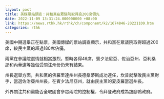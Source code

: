 ```yaml
---
layout: post
title: 美媒票站調查：共和黨在眾議院取得逾200席領先
date: 2022-11-09 13:31:24.000000000 +08:00
link: https://news.rthk.hk/rthk/ch/component/k2/1674846-20221109.htm
categories: rthk
---
```


美國中期選舉正在點票，美國傳媒的票站調查顯示，共和黨在眾議院取得超過200席，較民主黨的超過180席佔優。

兩黨在參議院選情就相當激烈，暫時各得46席，賓夕法尼亞、佐治亞州、亞利桑那和內華達等幾個受關注州份仍未有結果。

州長選舉方面，共和黨的佛羅里達州州長德桑蒂斯成功連任，坎普就擊敗民主黨對手，當選佐治亞州州長。在賓夕法尼亞州，就由民主黨的夏皮羅當選州長。

外界關注共和黨能否全取國會參眾兩院的控制權，令拜登政府成為跛腳鴨政府。
